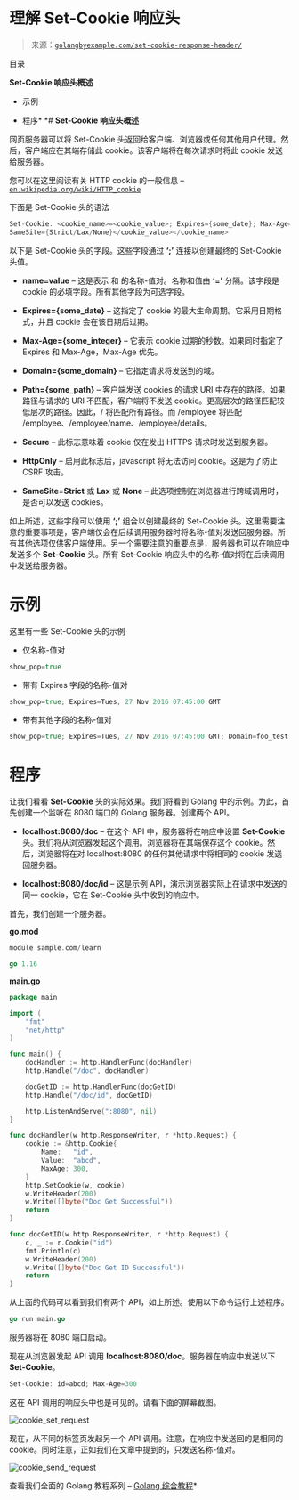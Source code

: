 <!--yml

分类：未分类

日期：2024-10-13 06:34:34

-->

# 理解 Set-Cookie 响应头

> 来源：[`golangbyexample.com/set-cookie-response-header/`](https://golangbyexample.com/set-cookie-response-header/)

目录

**Set-Cookie 响应头概述**

+   示例

+   程序*  *# **Set-Cookie 响应头概述**

网页服务器可以将 Set-Cookie 头返回给客户端、浏览器或任何其他用户代理。然后，客户端应在其端存储此 cookie。该客户端将在每次请求时将此 cookie 发送给服务器。

您可以在这里阅读有关 HTTP cookie 的一般信息 – [`en.wikipedia.org/wiki/HTTP_cookie`](https://en.wikipedia.org/wiki/HTTP_cookie)

下面是 Set-Cookie 头的语法

```go
Set-Cookie: <cookie_name>=<cookie_value>; Expires={some_date}; Max-Age={some_integer}; Domain={some_domain}; Path={some_path}; 
SameSite={Strict/Lax/None}</cookie_value></cookie_name>
```

以下是 Set-Cookie 头的字段。这些字段通过 **‘;’** 连接以创建最终的 Set-Cookie 头值。

+   **name=value** – 这是表示 <cookie-name> 和 <cookie-value> 的名称-值对。名称和值由 **‘=’** 分隔。该字段是 cookie 的必填字段。所有其他字段为可选字段。

+   **Expires={some_date}** – 这指定了 cookie 的最大生命周期。它采用日期格式，并且 cookie 会在该日期后过期。

+   **Max-Age={some_integer}** – 它表示 cookie 过期的秒数。如果同时指定了 Expires 和 Max-Age，Max-Age 优先。

+   **Domain={some_domain}** – 它指定请求将发送到的域。

+   **Path={some_path}** – 客户端发送 cookies 的请求 URI 中存在的路径。如果路径与请求的 URI 不匹配，客户端将不发送 cookie。更高层次的路径匹配较低层次的路径。因此，/ 将匹配所有路径。而 /employee 将匹配 /employee、/employee/name、/employee/details。

+   **Secure** – 此标志意味着 cookie 仅在发出 HTTPS 请求时发送到服务器。

+   **HttpOnly** – 启用此标志后，javascript 将无法访问 cookie。这是为了防止 CSRF 攻击。

+   **SameSite**=**Strict** 或 **Lax** 或 **None** – 此选项控制在浏览器进行跨域调用时，是否可以发送 cookies。

如上所述，这些字段可以使用 **‘;’** 组合以创建最终的 Set-Cookie 头。这里需要注意的重要事项是，客户端仅会在后续调用服务器时将名称-值对发送回服务器。所有其他选项仅供客户端使用。另一个需要注意的重要点是，服务器也可以在响应中发送多个 **Set-Cookie** 头。所有 Set-Cookie 响应头中的名称-值对将在后续调用中发送给服务器。

# **示例**

这里有一些 Set-Cookie 头的示例

+   仅名称-值对

```go
show_pop=true
```

+   带有 Expires 字段的名称-值对

```go
show_pop=true; Expires=Tues, 27 Nov 2016 07:45:00 GMT
```

+   带有其他字段的名称-值对

```go
show_pop=true; Expires=Tues, 27 Nov 2016 07:45:00 GMT; Domain=foo_test.com; SameSite=Strict
```

# **程序**

让我们看看 **Set-Cookie** 头的实际效果。我们将看到 Golang 中的示例。为此，首先创建一个监听在 8080 端口的 Golang 服务器。创建两个 API。

+   **localhost:8080/doc** – 在这个 API 中，服务器将在响应中设置 **Set-Cookie** 头。我们将从浏览器发起这个调用。浏览器将在其端保存这个 cookie。然后，浏览器将在对 localhost:8080 的任何其他请求中将相同的 cookie 发送回服务器。

+   **localhost:8080/doc/id** – 这是示例 API，演示浏览器实际上在请求中发送的同一 cookie，它在 Set-Cookie 头中收到的响应中。

首先，我们创建一个服务器。

**go.mod**

```go
module sample.com/learn

go 1.16
```

**main.go**

```go
package main

import (
	"fmt"
	"net/http"
)

func main() {
	docHandler := http.HandlerFunc(docHandler)
	http.Handle("/doc", docHandler)

	docGetID := http.HandlerFunc(docGetID)
	http.Handle("/doc/id", docGetID)

	http.ListenAndServe(":8080", nil)
}

func docHandler(w http.ResponseWriter, r *http.Request) {
	cookie := &http.Cookie{
		Name:   "id",
		Value:  "abcd",
		MaxAge: 300,
	}
	http.SetCookie(w, cookie)
	w.WriteHeader(200)
	w.Write([]byte("Doc Get Successful"))
	return
}

func docGetID(w http.ResponseWriter, r *http.Request) {
	c, _ := r.Cookie("id")
	fmt.Println(c)
	w.WriteHeader(200)
	w.Write([]byte("Doc Get ID Successful"))
	return
}
```

从上面的代码可以看到我们有两个 API，如上所述。使用以下命令运行上述程序。

```go
go run main.go
```

服务器将在 8080 端口启动。

现在从浏览器发起 API 调用 **localhost:8080/doc**。服务器在响应中发送以下 **Set-Cookie**。

```go
Set-Cookie: id=abcd; Max-Age=300
```

这在 API 调用的响应头中也是可见的。请看下面的屏幕截图。

![cookie_set_request](img/5743ff6b7299452f20052240e39f56a7.png)

现在，从不同的标签页发起另一个 API 调用。注意，在响应中发送回的是相同的 cookie。同时注意，正如我们在文章中提到的，只发送名称-值对。

![cookie_send_request](img/a3c457587ceebc81af0674c0439a1889.png)

查看我们全面的 Golang 教程系列 – [Golang 综合教程](https://golangbyexample.com/golang-comprehensive-tutorial/)*
